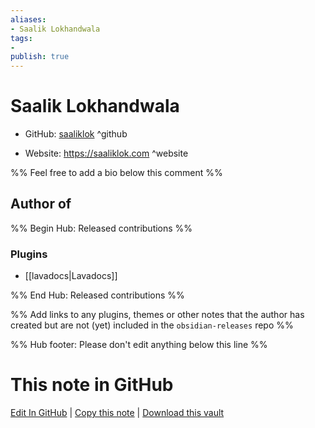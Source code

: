 ```yaml
---
aliases:
- Saalik Lokhandwala
tags:
- 
publish: true
---
```


# Saalik Lokhandwala

- GitHub: [saaliklok](https://github.com/saaliklok/) ^github
<!-- - Discord: `@` ^discord-->
- Website: <https://saaliklok.com> ^website
<!-- - [[Publish sites|Publish site]]: <https://> ^publish-->

%% Feel free to add a bio below this comment %%


## Author of

%% Begin Hub: Released contributions %%
### Plugins
- [[lavadocs|Lavadocs]]

%% End Hub: Released contributions %%

%% Add links to any plugins, themes or other notes that the author has created but are not (yet) included in the `obsidian-releases` repo %%

<!--
### Unlisted plugins
-->

<!--
### Others
-->

<!--
## Sponsor this author
-->

<!-- - [[GitHub sponsors]]: [Sponsor @saaliklok on GitHub Sponsors](https://github.com/sponsors/saaliklok) ^github-sponsor-->
<!-- - [[Buy me a coffee]]: <https://> ^buy-me-a-coffee-->
<!-- - [[PayPal]]: <https://> ^paypal-->
<!-- - [[Patreon]]: <https://> ^patreon-->

<!--
## Follow this author
-->

<!-- - [[YouTube Channels|On YouTube]]: <https://> ^youtube-->
<!-- - Twitter: <https://> ^twitter-->
<!-- - ... -->

%% Hub footer: Please don't edit anything below this line %%

# This note in GitHub

<span class="git-footer">[Edit In GitHub](https://github.dev/obsidian-community/obsidian-hub/blob/main/01%20-%20Community/People/saaliklok.md "git-hub-edit-note") | [Copy this note](https://raw.githubusercontent.com/obsidian-community/obsidian-hub/main/01%20-%20Community/People/saaliklok.md "git-hub-copy-note") | [Download this vault](https://github.com/obsidian-community/obsidian-hub/archive/refs/heads/main.zip "git-hub-download-vault") </span>
